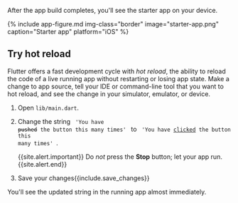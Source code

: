 After the app build completes, you'll see the starter app on your device.

{% include app-figure.md img-class="border" image="starter-app.png" caption="Starter app" platform="iOS" %}

## Try hot reload

Flutter offers a fast development cycle with _hot reload_, the ability to reload
the code of a live running app without restarting or losing app state.
Make a change to app source, tell your IDE or command-line tool that you
want to hot reload, and see the change in your simulator, emulator, or device.

 1. Open `lib/main.dart`.
 1. Change the string
    <code class="text-nowrap">
    'You have <del>pushed</del> the button this many times'
    </code>
    to
    <code class="text-nowrap">
      'You have <ins>clicked</ins> the button this many times'
    </code>.

    {{site.alert.important}}
      Do _not_ press the **Stop** button; let your app run.
    {{site.alert.end}}

 1. Save your changes{{include.save_changes}}

You'll see the updated string in the running app almost immediately.
